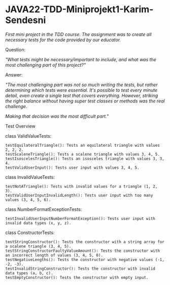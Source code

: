 # JAVA22-TDD-Miniprojekt1-Karim-Sendesni

_First mini project in the TDD course. The assignment was to create all necessary tests for the code provided by our educator._

Question:
  
  _"What tests might be necessary/important to include, and what was the most challenging part of this project?"_

Answer:
  
  _"The most challenging part was not so much writing the tests, but rather determining which tests were essential. 
  It's possible to test every minute detail, even create a single test that covers everything. 
  However, striking the right balance without having super test classes or methods was the real challenge._
  
  _Making that decision was the most difficult part."_
  
  
Test Overview 

  class ValidValueTests:
  
    testEquilateralTriangle(): Tests an equilateral triangle with values 2, 2, 2.
    testScaleneTriangle(): Tests a scalene triangle with values 3, 4, 5.
    testIsoscelesTriangle(): Tests an isosceles triangle with values 3, 3, 4.
    testValidUserInput(): Tests user input with values 3, 4, 5.
    
  class InvalidValueTests:
  
    testNotATriangle(): Tests with invalid values for a triangle (1, 2, 3).
    testValidUserInputInvalidLength(): Tests user input with too many values (3, 4, 5, 6).
    
  class NumberFormatExceptionTests:
  
    testInvalidUserInputNumberFormatException(): Tests user input with invalid data types (x, y, z).
    
  class ConstructorTests:
  
    testStringConstructor(): Tests the constructor with a string array for a scalene triangle (3, 4, 5).
    testStringConstructorFaultyValueAmount(): Tests the constructor with an incorrect length of values (3, 4, 5, 0).
    testNegativeLengths(): Tests the constructor with negative values (-1, -2, -3).
    testInvalidStringConstructor(): Tests the constructor with invalid data types (a, b, c).
    testEmptyConstructor(): Tests the constructor with empty input.

